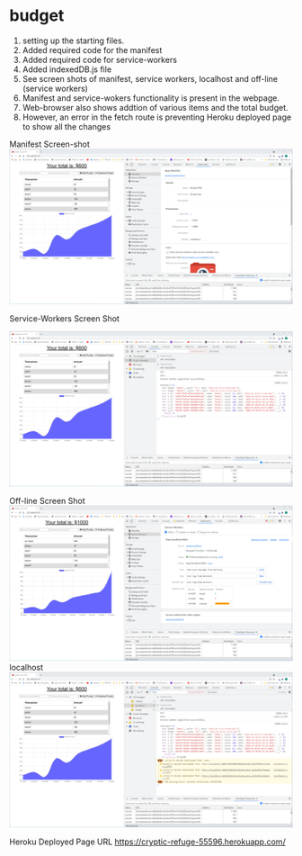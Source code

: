 # budget
1. setting up the starting files.
2. Added required code for the manifest
3. Added required code for service-workers
4. Added indexedDB.js file
5. See screen shots of manifest, service workers, localhost and off-line (service workers)
7. Manifest and service-wokers functionality is present in the webpage.
8.  Web-browser also shows addtion of various items and the total budget.
9.  However, an error in the fetch route is preventing Heroku deployed page to show all the changes

Manifest Screen-shot
<img src="./public/images/manifest.png" alt="manifest/img">

Service-Workers Screen Shot

<img src="./public/images/console-service-worker.png" alt="manifest/img">

Off-line Screen Shot
<img src="./public/images/off-line.png" alt="manifest/img">
localhost
<img src="./public/images/localhost.png" alt="manifest/img">

Heroku Deployed Page URL
https://cryptic-refuge-55596.herokuapp.com/





